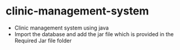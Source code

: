 # clinic-management-system
* Clinic management system using java
* Import the database and add the jar file which is provided in the Required Jar file folder